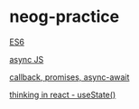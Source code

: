 # neog-practice

[ES6](https://codesandbox.io/s/es6-live-class-practice-d8vp5y?file=/src/index.js)

[async JS](https://codesandbox.io/s/fp-neog-practice-fgqo0c)

[callback, promises, async-await]()

[thinking in react - useState()]()
